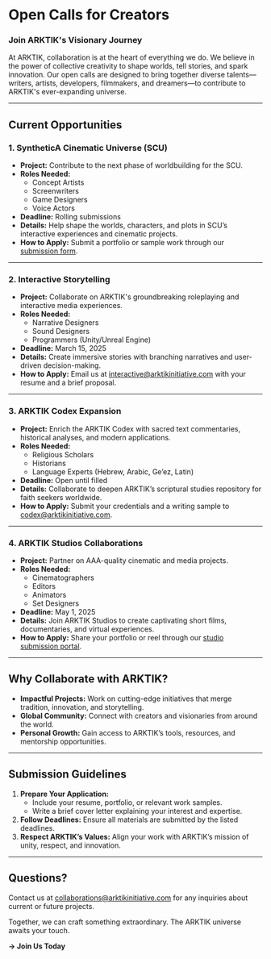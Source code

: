 # Open Calls for Creators

### Join ARKTIK's Visionary Journey

At ARKTIK, collaboration is at the heart of everything we do. We believe in the power of collective creativity to shape worlds, tell stories, and spark innovation. Our open calls are designed to bring together diverse talents—writers, artists, developers, filmmakers, and dreamers—to contribute to ARKTIK's ever-expanding universe.

---

## Current Opportunities

### 1. **SyntheticA Cinematic Universe (SCU)**
   - **Project:** Contribute to the next phase of worldbuilding for the SCU.
   - **Roles Needed:**
     - Concept Artists
     - Screenwriters
     - Game Designers
     - Voice Actors
   - **Deadline:** Rolling submissions
   - **Details:** Help shape the worlds, characters, and plots in SCU’s interactive experiences and cinematic projects.
   - **How to Apply:** Submit a portfolio or sample work through our [submission form](#).

---

### 2. **Interactive Storytelling**
   - **Project:** Collaborate on ARKTIK's groundbreaking roleplaying and interactive media experiences.
   - **Roles Needed:**
     - Narrative Designers
     - Sound Designers
     - Programmers (Unity/Unreal Engine)
   - **Deadline:** March 15, 2025
   - **Details:** Create immersive stories with branching narratives and user-driven decision-making.
   - **How to Apply:** Email us at [interactive@arktikinitiative.com](mailto:interactive@arktikinitiative.com) with your resume and a brief proposal.

---

### 3. **ARKTIK Codex Expansion**
   - **Project:** Enrich the ARKTIK Codex with sacred text commentaries, historical analyses, and modern applications.
   - **Roles Needed:**
     - Religious Scholars
     - Historians
     - Language Experts (Hebrew, Arabic, Ge’ez, Latin)
   - **Deadline:** Open until filled
   - **Details:** Collaborate to deepen ARKTIK’s scriptural studies repository for faith seekers worldwide.
   - **How to Apply:** Submit your credentials and a writing sample to [codex@arktikinitiative.com](mailto:codex@arktikinitiative.com).

---

### 4. **ARKTIK Studios Collaborations**
   - **Project:** Partner on AAA-quality cinematic and media projects.
   - **Roles Needed:**
     - Cinematographers
     - Editors
     - Animators
     - Set Designers
   - **Deadline:** May 1, 2025
   - **Details:** Join ARKTIK Studios to create captivating short films, documentaries, and virtual experiences.
   - **How to Apply:** Share your portfolio or reel through our [studio submission portal](#).

---

## Why Collaborate with ARKTIK?

- **Impactful Projects:** Work on cutting-edge initiatives that merge tradition, innovation, and storytelling.
- **Global Community:** Connect with creators and visionaries from around the world.
- **Personal Growth:** Gain access to ARKTIK’s tools, resources, and mentorship opportunities.

---

## Submission Guidelines

1. **Prepare Your Application:**
   - Include your resume, portfolio, or relevant work samples.
   - Write a brief cover letter explaining your interest and expertise.
2. **Follow Deadlines:** Ensure all materials are submitted by the listed deadlines.
3. **Respect ARKTIK’s Values:** Align your work with ARKTIK’s mission of unity, respect, and innovation.

---

## Questions?

Contact us at [collaborations@arktikinitiative.com](mailto:collaborations@arktikinitiative.com) for any inquiries about current or future projects.

Together, we can craft something extraordinary. The ARKTIK universe awaits your touch.

**→ Join Us Today**
